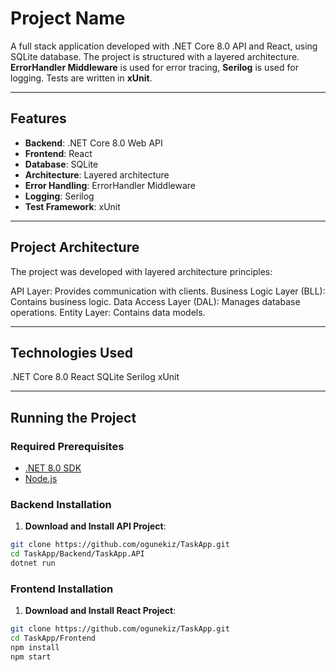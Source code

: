 # Project Name

A full stack application developed with .NET Core 8.0 API and React, using SQLite database. The project is structured with a layered architecture. **ErrorHandler Middleware** is used for error tracing, **Serilog** is used for logging. Tests are written in **xUnit**.

---

## Features

- **Backend**: .NET Core 8.0 Web API
- **Frontend**: React
- **Database**: SQLite
- **Architecture**: Layered architecture
- **Error Handling**: ErrorHandler Middleware
- **Logging**: Serilog
- **Test Framework**: xUnit

---

## Project Architecture
The project was developed with layered architecture principles:

API Layer: Provides communication with clients.
Business Logic Layer (BLL): Contains business logic.
Data Access Layer (DAL): Manages database operations.
Entity Layer: Contains data models.

---

## Technologies Used
.NET Core 8.0
React
SQLite
Serilog
xUnit

---

## Running the Project

### Required Prerequisites

- [.NET 8.0 SDK](https://dotnet.microsoft.com/download)
- [Node.js](https://nodejs.org/)

### Backend Installation

1. **Download and Install API Project**:
```bash
git clone https://github.com/ogunekiz/TaskApp.git
cd TaskApp/Backend/TaskApp.API
dotnet run
````

### Frontend Installation

1. **Download and Install React Project**:
```bash
git clone https://github.com/ogunekiz/TaskApp.git
cd TaskApp/Frontend
npm install
npm start
